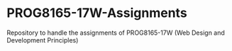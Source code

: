 # PROG8165-17W-Assignments
Repository to handle the assignments of PROG8165-17W (Web Design and Development Principles)
